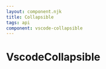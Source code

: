 ```yaml
---
layout: component.njk
title: Collapsible
tags: api
component: vscode-collapsible
---
```


# VscodeCollapsible

